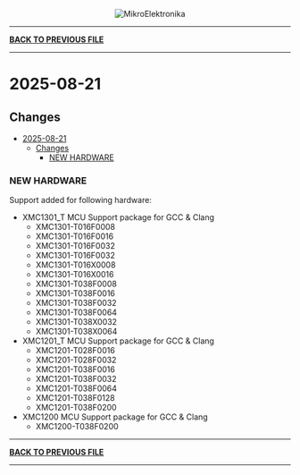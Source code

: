 <p align="center">
  <img src="http://www.mikroe.com/img/designs/beta/logo_small.png?raw=true" alt="MikroElektronika"/>
</p>

---

**[BACK TO PREVIOUS FILE](../changelog.md)**

---

# 2025-08-21

## Changes

- [2025-08-21](#2025-08-21)
  - [Changes](#changes)
    - [NEW HARDWARE](#new-hardware)

### NEW HARDWARE

Support added for following hardware:

+ XMC1301_T MCU Support package for GCC & Clang
  + XMC1301-T016F0008
  + XMC1301-T016F0016
  + XMC1301-T016F0032
  + XMC1301-T016F0032
  + XMC1301-T016X0008
  + XMC1301-T016X0016
  + XMC1301-T038F0008
  + XMC1301-T038F0016
  + XMC1301-T038F0032
  + XMC1301-T038F0064
  + XMC1301-T038X0032
  + XMC1301-T038X0064
+ XMC1201_T MCU Support package for GCC & Clang
  + XMC1201-T028F0016
  + XMC1201-T028F0032
  + XMC1201-T038F0016
  + XMC1201-T038F0032
  + XMC1201-T038F0064
  + XMC1201-T038F0128
  + XMC1201-T038F0200
+ XMC1200 MCU Support package for GCC & Clang
  + XMC1200-T038F0200

---

**[BACK TO PREVIOUS FILE](../changelog.md)**

---
